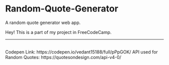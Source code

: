 # Random-Quote-Generator
A random quote generator web app.

Hey! This is a part of my project in FreeCodeCamp.
<hr><br>
Codepen Link: https://codepen.io/vedant15188/full/pPpGOK/
API used for Random Quotes: https://quotesondesign.com/api-v4-0/

